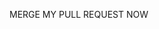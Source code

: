 MERGE MY PULL REQUEST NOW

<!---
ALYNS-1013/ALYNS-1013 is a ✨ special ✨ repository because its `README.md` (this file) appears on your GitHub profile.
You can click the Preview link to take a look at your changes.
--->
